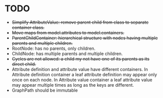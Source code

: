 TODO
====

- <del>Simplify AttributeValue: remove parent child from class to separate container class.</del>
- <del>Move maps from model.attributes to model.containers.</del>
- <del>ParentChildContainer: hierarchical structure with nodes having multiple parents and multiple children.</del>
- RootNode: has no parents, only children.
- ChildNode: has multiple parents and multiple children.
- <del>Cycles are not allowed: a child my not have one of its parents as its direct child.</del>
- Attribute definition and attribute value have different containers. In Attribute definition container a leaf attribute definition may appear only once on each node. In Attribute value container a leaf attribute value may appear multiple times as long as the keys are different.
- GraphPath should be immutable

